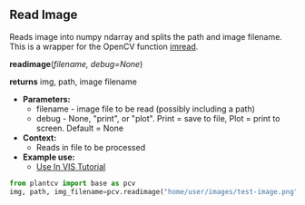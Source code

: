 ## Read Image

Reads image into numpy ndarray and splits the path and image filename. This is a wrapper for the OpenCV function [imread](http://docs.opencv.org/modules/highgui/doc/reading_and_writing_images_and_video.html).

**readimage**(*filename, debug=None*)

**returns** img, path, image filename

- **Parameters:**
    - filename - image file to be read (possibly including a path)
    - debug - None, "print", or "plot". Print = save to file, Plot = print to screen. Default = None
- **Context:**
    - Reads in file to be processed
- **Example use:**
    - [Use In VIS Tutorial](vis_tutorial.md) 

```python
from plantcv import base as pcv      
img, path, img_filename=pcv.readimage("home/user/images/test-image.png")
```
